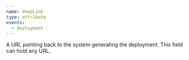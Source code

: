 ```yaml
---
name: deepLink
type: attribute
events:
  - Deployment
---
```


A URL pointing back to the system generating the deployment. This field can hold any URL.